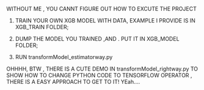 WITHOUT ME , YOU CANNT FIGURE OUT HOW TO EXCUTE THE PROJECT

1. TRAIN YOUR OWN XGB MODEL WITH DATA, EXAMPLE I PROVIDE IS IN XGB_TRAIN FOLDER;

2. DUMP THE MODEL YOU TRAINED ,AND . PUT IT IN XGB_MODEL FOLDER;

3. RUN transformModel_estimatorway.py 


OHHHH, BTW , THERE IS A CUTE DEMO IN transformModel_rightway.py TO SHOW HOW TO CHANGE PYTHON CODE TO TENSORFLOW OPERATOR , THERE 
IS A EASY APPROACH TO GET TO IT! YEah....
